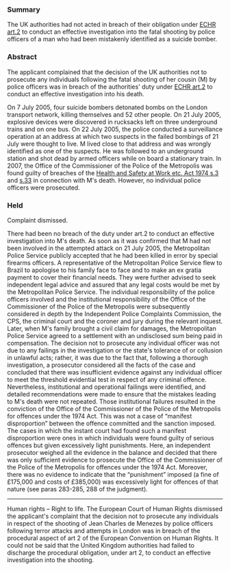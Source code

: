 ### Summary

The UK authorities had not acted in breach of their obligation under [ECHR art.2](https://uk.westlaw.com/Document/I1B58031DEC86485FA3AEEFBD8980CD10/View/FullText.html?originationContext=document&transitionType=DocumentItem&ppcid=79ca0b9cfd0a464bb0e8e66f3289b20d&contextData=(sc.Default)) to conduct an effective investigation into the fatal shooting by police officers of a man who had been mistakenly identified as a suicide bomber.

### Abstract

The applicant complained that the decision of the UK authorities not to prosecute any individuals following the fatal shooting of her cousin (M) by police officers was in breach of the authorities' duty under [ECHR art.2](https://uk.westlaw.com/Document/I1B58031DEC86485FA3AEEFBD8980CD10/View/FullText.html?originationContext=document&transitionType=DocumentItem&ppcid=79ca0b9cfd0a464bb0e8e66f3289b20d&contextData=(sc.Default)) to conduct an effective investigation into his death.

On 7 July 2005, four suicide bombers detonated bombs on the London transport network, killing themselves and 52 other people. On 21 July 2005, explosive devices were discovered in rucksacks left on three underground trains and on one bus. On 22 July 2005, the police conducted a surveillance operation at an address at which two suspects in the failed bombings of 21 July were thought to live. M lived close to that address and was wrongly identified as one of the suspects. He was followed to an underground station and shot dead by armed officers while on board a stationary train. In 2007, the Office of the Commissioner of the Police of the Metropolis was found guilty of breaches of the [Health and Safety at Work etc. Act 1974 s.3](https://uk.westlaw.com/Document/I47E311A0E44911DA8D70A0E70A78ED65/View/FullText.html?originationContext=document&transitionType=DocumentItem&ppcid=79ca0b9cfd0a464bb0e8e66f3289b20d&contextData=(sc.Default)) and [s.33](https://uk.westlaw.com/Document/I485E5C20E44911DA8D70A0E70A78ED65/View/FullText.html?originationContext=document&transitionType=DocumentItem&ppcid=79ca0b9cfd0a464bb0e8e66f3289b20d&contextData=(sc.Default)) in connection with M's death. However, no individual police officers were prosecuted.

### Held

Complaint dismissed.

There had been no breach of the duty under art.2 to conduct an effective investigation into M's death. As soon as it was confirmed that M had not been involved in the attempted attack on 21 July 2005, the Metropolitan Police Service publicly accepted that he had been killed in error by special firearms officers. A representative of the Metropolitan Police Service flew to Brazil to apologise to his family face to face and to make an ex gratia payment to cover their financial needs. They were further advised to seek independent legal advice and assured that any legal costs would be met by the Metropolitan Police Service. The individual responsibility of the police officers involved and the institutional responsibility of the Office of the Commissioner of the Police of the Metropolis were subsequently considered in depth by the Independent Police Complaints Commission, the CPS, the criminal court and the coroner and jury during the relevant inquest. Later, when M's family brought a civil claim for damages, the Metropolitan Police Service agreed to a settlement with an undisclosed sum being paid in compensation. The decision not to prosecute any individual officer was not due to any failings in the investigation or the state's tolerance of or collusion in unlawful acts; rather, it was due to the fact that, following a thorough investigation, a prosecutor considered all the facts of the case and concluded that there was insufficient evidence against any individual officer to meet the threshold evidential test in respect of any criminal offence. Nevertheless, institutional and operational failings were identified, and detailed recommendations were made to ensure that the mistakes leading to M's death were not repeated. Those institutional failures resulted in the conviction of the Office of the Commissioner of the Police of the Metropolis for offences under the 1974 Act. This was not a case of “manifest disproportion” between the offence committed and the sanction imposed. The cases in which the instant court had found such a manifest disproportion were ones in which individuals were found guilty of serious offences but given excessively light punishments. Here, an independent prosecutor weighed all the evidence in the balance and decided that there was only sufficient evidence to prosecute the Office of the Commissioner of the Police of the Metropolis for offences under the 1974 Act. Moreover, there was no evidence to indicate that the “punishment” imposed (a fine of £175,000 and costs of £385,000) was excessively light for offences of that nature (see paras 283-285, 288 of the judgment).

---

Human rights – Right to life. The European Court of Human Rights dismissed the applicant's complaint that the decision not to prosecute any individuals in respect of the shooting of Jean Charles de Menezes by police officers following terror attacks and attempts in London was in breach of the procedural aspect of art 2 of the European Convention on Human Rights. It could not be said that the United Kingdom authorities had failed to discharge the procedural obligation, under art 2, to conduct an effective investigation into the shooting.
